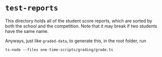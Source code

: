 # `test-reports`

This directory holds all of the student score reports, which are sorted by both the school and the competition. Note that it may break if two students have the same name. 

Anyways, just like `graded-data`, to generate this, in the root folder, run
```
ts-node --files one-time-scripts/grading/grade.ts
```
